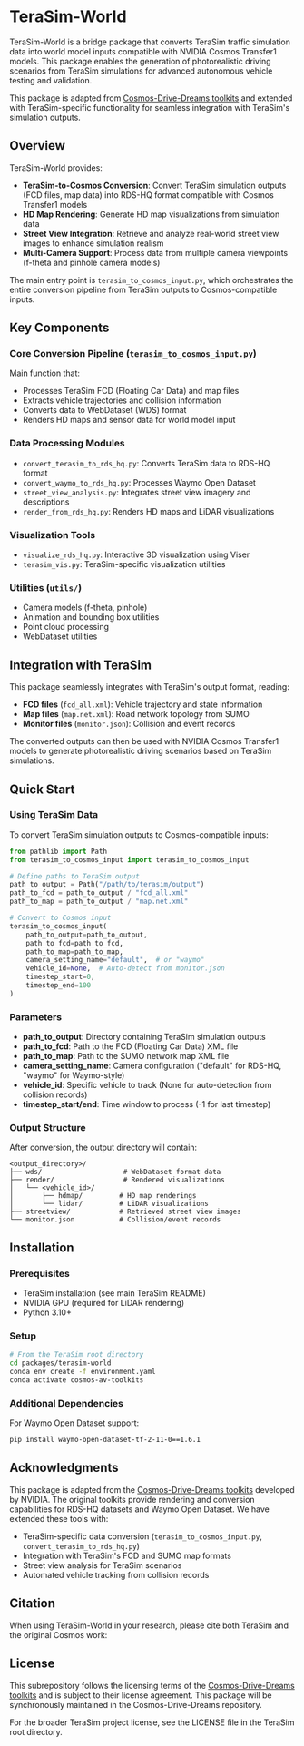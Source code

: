# TeraSim-World

TeraSim-World is a bridge package that converts TeraSim traffic simulation data into world model inputs compatible with NVIDIA Cosmos Transfer1 models. This package enables the generation of photorealistic driving scenarios from TeraSim simulations for advanced autonomous vehicle testing and validation.

This package is adapted from [Cosmos-Drive-Dreams toolkits](https://github.com/nv-tlabs/Cosmos-Drive-Dreams/tree/main/cosmos-drive-dreams-toolkits) and extended with TeraSim-specific functionality for seamless integration with TeraSim's simulation outputs.

## Overview

TeraSim-World provides:

* **TeraSim-to-Cosmos Conversion**: Convert TeraSim simulation outputs (FCD files, map data) into RDS-HQ format compatible with Cosmos Transfer1 models
* **HD Map Rendering**: Generate HD map visualizations from simulation data
* **Street View Integration**: Retrieve and analyze real-world street view images to enhance simulation realism
* **Multi-Camera Support**: Process data from multiple camera viewpoints (f-theta and pinhole camera models)

The main entry point is `terasim_to_cosmos_input.py`, which orchestrates the entire conversion pipeline from TeraSim outputs to Cosmos-compatible inputs.

## Key Components

### Core Conversion Pipeline (`terasim_to_cosmos_input.py`)
Main function that:
- Processes TeraSim FCD (Floating Car Data) and map files
- Extracts vehicle trajectories and collision information
- Converts data to WebDataset (WDS) format
- Renders HD maps and sensor data for world model input

### Data Processing Modules
- `convert_terasim_to_rds_hq.py`: Converts TeraSim data to RDS-HQ format
- `convert_waymo_to_rds_hq.py`: Processes Waymo Open Dataset
- `street_view_analysis.py`: Integrates street view imagery and descriptions
- `render_from_rds_hq.py`: Renders HD maps and LiDAR visualizations

### Visualization Tools
- `visualize_rds_hq.py`: Interactive 3D visualization using Viser
- `terasim_vis.py`: TeraSim-specific visualization utilities

### Utilities (`utils/`)
- Camera models (f-theta, pinhole)
- Animation and bounding box utilities
- Point cloud processing
- WebDataset utilities

## Integration with TeraSim

This package seamlessly integrates with TeraSim's output format, reading:
- **FCD files** (`fcd_all.xml`): Vehicle trajectory and state information
- **Map files** (`map.net.xml`): Road network topology from SUMO
- **Monitor files** (`monitor.json`): Collision and event records

The converted outputs can then be used with NVIDIA Cosmos Transfer1 models to generate photorealistic driving scenarios based on TeraSim simulations.


## Quick Start

### Using TeraSim Data

To convert TeraSim simulation outputs to Cosmos-compatible inputs:

```python
from pathlib import Path
from terasim_to_cosmos_input import terasim_to_cosmos_input

# Define paths to TeraSim output
path_to_output = Path("/path/to/terasim/output")
path_to_fcd = path_to_output / "fcd_all.xml"
path_to_map = path_to_output / "map.net.xml"

# Convert to Cosmos input
terasim_to_cosmos_input(
    path_to_output=path_to_output,
    path_to_fcd=path_to_fcd,
    path_to_map=path_to_map,
    camera_setting_name="default",  # or "waymo"
    vehicle_id=None,  # Auto-detect from monitor.json
    timestep_start=0,
    timestep_end=100
)
```

### Parameters

- **path_to_output**: Directory containing TeraSim simulation outputs
- **path_to_fcd**: Path to the FCD (Floating Car Data) XML file
- **path_to_map**: Path to the SUMO network map XML file
- **camera_setting_name**: Camera configuration ("default" for RDS-HQ, "waymo" for Waymo-style)
- **vehicle_id**: Specific vehicle to track (None for auto-detection from collision records)
- **timestep_start/end**: Time window to process (-1 for last timestep)

### Output Structure

After conversion, the output directory will contain:

```
<output_directory>/
├── wds/                    # WebDataset format data
├── render/                 # Rendered visualizations
│   └── <vehicle_id>/
│       ├── hdmap/         # HD map renderings
│       └── lidar/         # LiDAR visualizations
├── streetview/            # Retrieved street view images
└── monitor.json           # Collision/event records
```

## Installation

### Prerequisites
- TeraSim installation (see main TeraSim README)
- NVIDIA GPU (required for LiDAR rendering)
- Python 3.10+

### Setup
```bash
# From the TeraSim root directory
cd packages/terasim-world
conda env create -f environment.yaml
conda activate cosmos-av-toolkits
```

### Additional Dependencies
For Waymo Open Dataset support:
```bash
pip install waymo-open-dataset-tf-2-11-0==1.6.1
```

## Acknowledgments

This package is adapted from the [Cosmos-Drive-Dreams toolkits](https://github.com/nv-tlabs/Cosmos-Drive-Dreams/tree/main/cosmos-drive-dreams-toolkits) developed by NVIDIA. The original toolkits provide rendering and conversion capabilities for RDS-HQ datasets and Waymo Open Dataset. We have extended these tools with:

- TeraSim-specific data conversion (`terasim_to_cosmos_input.py`, `convert_terasim_to_rds_hq.py`)
- Integration with TeraSim's FCD and SUMO map formats
- Street view analysis for TeraSim scenarios
- Automated vehicle tracking from collision records

## Citation

When using TeraSim-World in your research, please cite both TeraSim and the original Cosmos work:

## License

This subrepository follows the licensing terms of the [Cosmos-Drive-Dreams toolkits](https://github.com/nv-tlabs/Cosmos-Drive-Dreams) and is subject to their license agreement. This package will be synchronously maintained in the Cosmos-Drive-Dreams repository.

For the broader TeraSim project license, see the LICENSE file in the TeraSim root directory.
